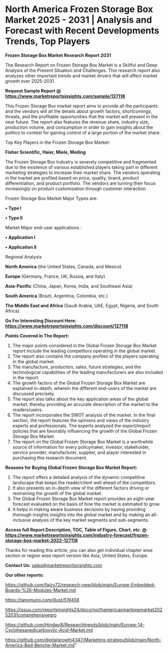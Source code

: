 # North America Frozen Storage Box Market 2025 - 2031 | Analysis and Forecast with Recent Developments Trends, Top Players

<strong>Frozen Storage Box Market Research Report 2031</strong>

The Research Report on Frozen Storage Box Market is a Skillful and Deep Analysis of the Present Situation and Challenges. This research report also analyzes other important trends and market drivers that will affect market growth over 2025-2031.

<strong>Request Sample Report @ <a href=https://www.marketreportsinsights.com/sample/127118>https://www.marketreportsinsights.com/sample/127118</a></strong>

This Frozen Storage Box market report aims to provide all the participants and the vendors will all the details about growth factors, shortcomings, threats, and the profitable opportunities that the market will present in the near future. The report also features the revenue share, industry size, production volume, and consumption in order to gain insights about the politics to contest for gaining control of a large portion of the market share.

Top Key Players in the Frozen Storage Box Market:

<strong>Fisher Scientific, Haier, Miele, Meiling</strong>

The Frozen Storage Box Industry is severely competitive and fragmented due to the existence of various established players taking part in different marketing strategies to increase their market share. The vendors operating in the market are profiled based on price, quality, brand, product differentiation, and product portfolio. The vendors are turning their focus increasingly on product customization through customer interaction.

Frozen Storage Box Market Major Types are:

<strong>• Type I

• Type II</strong>

Market Major end-user applications :

<strong>• Application I

• Application II</strong>

Regional Analysis

</u><strong><b>North America</b></strong> (the United States, Canada, and Mexico)

<strong><b>Europe </b></strong>(Germany, France, UK, Russia, and Italy)

<strong><b>Asia-Pacific</b></strong> (China, Japan, Korea, India, and Southeast Asia)

<strong><b>South America</b></strong> (Brazil, Argentina, Colombia, etc.)

<strong><b>The Middle East and Africa</b></strong> (Saudi Arabia, UAE, Egypt, Nigeria, and South Africa)

<strong>Go For Interesting Discount Here: <a href=https://www.marketreportsinsights.com/discount/127118>https://www.marketreportsinsights.com/discount/127118</a></strong>

<strong>Points Covered in The Report:</strong>
<ol>
  <li>The major points considered in the Global Frozen Storage Box Market report include the leading competitors operating in the global market.</li>
  <li>The report also contains the company profiles of the players operating in the global market.</li>
  <li>The manufacture, production, sales, future strategies, and the technological capabilities of the leading manufacturers are also included in the report.</li>
  <li>The growth factors of the Global Frozen Storage Box Market are explained in-depth, wherein the different end-users of the market are discussed precisely.</li>
  <li>The report also talks about the key application areas of the global market, thereby providing an accurate description of the market to the readers/users.</li>
  <li>The report incorporates the SWOT analysis of the market. In the final section, the report features the opinions and views of the industry experts and professionals. The experts analyzed the export/import policies that are favorably influencing the growth of the Global Frozen Storage Box Market.</li>
  <li>The report on the Global Frozen Storage Box Market is a worthwhile source of information for every policymaker, investor, stakeholder, service provider, manufacturer, supplier, and player interested in purchasing this research document.</li>
</ol>
<strong>Reasons for Buying Global Frozen Storage Box Market Report:</strong>

<ol>
  <li>The report offers a detailed analysis of the dynamic competitive landscape that keeps the reader/client well ahead of the competitors.</li>
  <li>It also presents an in-depth view of the different factors driving or restraining the growth of the global market.</li>
  <li>The Global Frozen Storage Box Market report provides an eight-year forecast evaluated on the basis of how the market is estimated to grow.</li>
  <li>It helps in making aware business decisions by having providing thorough insights insights into the global market and by making an all-inclusive analysis of the key market segments and sub-segments.</li>
</ol>
<strong>Access full Report Description, TOC, Table of Figure, Chart, etc. @ <a href=https://www.marketreportsinsights.com/industry-forecast/frozen-storage-box-market-2022-127118>https://www.marketreportsinsights.com/industry-forecast/frozen-storage-box-market-2022-127118</a></strong>


Thanks for reading this article; you can also get individual chapter wise section or region wise report version like Asia, United States, Europe.

<strong>Contact Us:</strong>
sales@marketreportsinsights.com

<strong>Our other reports:</strong>

<a href=https://github.com/faizy72/research-new/blob/main/Europe-Embedded-Boards-%26-Modules-Market.md>https://github.com/faizy72/research-new/blob/main/Europe-Embedded-Boards-%26-Modules-Market.md</a>

<a href=https://tanomuno.com/illust/519458>https://tanomuno.com/illust/519458</a>

<a href=https://issuu.com/reportsinsights24/docs/northamericasmartppemarket20252031comprehensivegro>https://issuu.com/reportsinsights24/docs/northamericasmartppemarket20252031comprehensivegro</a>

<a href=https://github.com/Hindavi8/Researchtrends/blob/main/Europe-14-Cyclohexanedicarboxylic-Acid-Market.md>https://github.com/Hindavi8/Researchtrends/blob/main/Europe-14-Cyclohexanedicarboxylic-Acid-Market.md</a>

<a href=https://github.com/digitalgrowth4347/Marketing-strategy/blob/main/North-America-Bed-Benche-Market.md>https://github.com/digitalgrowth4347/Marketing-strategy/blob/main/North-America-Bed-Benche-Market.md</a>"
